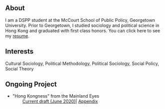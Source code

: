 ## About
I am a DSPP student at the McCourt School of Public Policy, Georgetown University. Prior to Georgetown, I studied sociology and political science in Hong Kong and graduated with first class honors. You can click here to see my [resume](CV/Resume_of_Charlie_Zhang.pdf).

## Interests

Cultural Sociology, Political Methodology, Political Sociology, Social Policy, Social Theory

## Ongoing Project 
- "Hong Kongness" from the Mainland Eyes\
 &nbsp; &nbsp; &nbsp; &nbsp; [Current draft (June 2020)](Project/Hong_Kongness_from_the_Mainland_Eyes.pdf)| [Appendix]()
